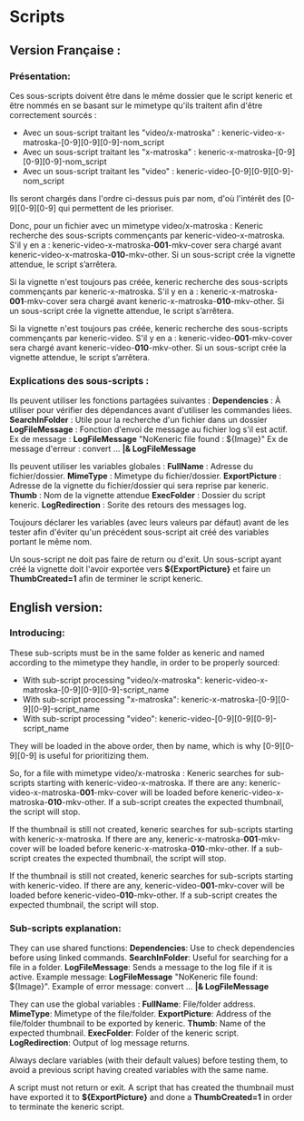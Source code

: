 # Scripts
## Version Française :
### Présentation:
Ces sous-scripts doivent être dans le même dossier que le script keneric et être nommés en se basant sur le mimetype qu'ils traitent afin d'être correctement sourcés :
 - Avec un sous-script traitant les "video/x-matroska" : keneric-video-x-matroska-[0-9][0-9][0-9]-nom_script
 - Avec un sous-script traitant les "x-matroska" : keneric-x-matroska-[0-9][0-9][0-9]-nom_script
 - Avec un sous-script traitant les "video" : keneric-video-[0-9][0-9][0-9]-nom_script

Ils seront chargés dans l'ordre ci-dessus puis par nom, d'où l'intérêt des [0-9][0-9][0-9] qui permettent de les prioriser.

Donc, pour un fichier avec un mimetype video/x-matroska :
  Keneric recherche des sous-scripts commençants par keneric-video-x-matroska.
    S'il y en a : keneric-video-x-matroska-**001**-mkv-cover sera chargé avant keneric-video-x-matroska-**010**-mkv-other.
      Si un sous-script crée la vignette attendue, le script s’arrêtera.

  Si la vignette n'est toujours pas créée, keneric recherche des sous-scripts commençants par keneric-x-matroska.
    S'il y en a : keneric-x-matroska-**001**-mkv-cover sera chargé avant keneric-x-matroska-**010**-mkv-other.
      Si un sous-script crée la vignette attendue, le script s’arrêtera.

  Si la vignette n'est toujours pas créée, keneric recherche des sous-scripts commençants par keneric-video.
    S'il y en a : keneric-video-**001**-mkv-cover sera chargé avant keneric-video-**010**-mkv-other.
      Si un sous-script crée la vignette attendue, le script s’arrêtera.

### Explications des sous-scripts :
Ils peuvent utiliser les fonctions partagées suivantes :
    **Dependencies** : À utiliser pour vérifier des dépendances avant d'utiliser les commandes liées.
    **SearchInFolder** : Utile pour la recherche d'un fichier dans un dossier
    **LogFileMessage** : Fonction d'envoi de message au fichier log s'il est actif.
        Ex de message : **LogFileMessage** "NoKeneric file found : ${Image}"
        Ex de message d'erreur : convert ...  **|& LogFileMessage**

Ils peuvent utiliser les variables globales :
    **FullName** : Adresse du fichier/dossier.
    **MimeType** : Mimetype du fichier/dossier.
    **ExportPicture** : Adresse de la vignette du fichier/dossier qui sera reprise par keneric.
    **Thumb** : Nom de la vignette attendue
    **ExecFolder** : Dossier du script keneric.
    **LogRedirection** : Sorite des retours des messages log.

Toujours déclarer les variables (avec leurs valeurs par défaut) avant de les tester afin d'éviter qu'un précédent sous-script ait créé des variables portant le même nom.

Un sous-script ne doit pas faire de return ou d'exit.
Un sous-script ayant créé la vignette doit l'avoir exportée vers **${ExportPicture}** et faire un **ThumbCreated=1** afin de terminer le script keneric.

## English version:
### Introducing:
These sub-scripts must be in the same folder as keneric and named according to the mimetype they handle, in order to be properly sourced:
 - With sub-script processing "video/x-matroska": keneric-video-x-matroska-[0-9][0-9][0-9]-script_name
 - With sub-script processing "x-matroska": keneric-x-matroska-[0-9][0-9][0-9]-script_name
 - With sub-script processing "video": keneric-video-[0-9][0-9][0-9]-script_name

They will be loaded in the above order, then by name, which is why [0-9][0-9][0-9] is useful for prioritizing them.

So, for a file with mimetype video/x-matroska :
  Keneric searches for sub-scripts starting with keneric-video-x-matroska.
    If there are any: keneric-video-x-matroska-**001**-mkv-cover will be loaded before keneric-video-x-matroska-**010**-mkv-other.
      If a sub-script creates the expected thumbnail, the script will stop.

  If the thumbnail is still not created, keneric searches for sub-scripts starting with keneric-x-matroska.
    If there are any, keneric-x-matroska-**001**-mkv-cover will be loaded before keneric-x-matroska-**010**-mkv-other.
      If a sub-script creates the expected thumbnail, the script will stop.

  If the thumbnail is still not created, keneric searches for sub-scripts starting with keneric-video.
    If there are any, keneric-video-**001**-mkv-cover will be loaded before keneric-video-**010**-mkv-other.
      If a sub-script creates the expected thumbnail, the script will stop.

### Sub-scripts explanation:
They can use shared functions:
    **Dependencies**: Use to check dependencies before using linked commands.
    **SearchInFolder**: Useful for searching for a file in a folder.
    **LogFileMessage**: Sends a message to the log file if it is active.
        Example message: **LogFileMessage** "NoKeneric file found: ${Image}".
        Example of error message: convert ...  **|& LogFileMessage**

They can use the global variables :
    **FullName**: File/folder address.
    **MimeType**: Mimetype of the file/folder.
    **ExportPicture**: Address of the file/folder thumbnail to be exported by keneric.
    **Thumb**: Name of the expected thumbnail.
    **ExecFolder**: Folder of the keneric script.
    **LogRedirection**: Output of log message returns.

Always declare variables (with their default values) before testing them, to avoid a previous script having created variables with the same name.

A script must not return or exit.
A script that has created the thumbnail must have exported it to **${ExportPicture}** and done a **ThumbCreated=1** in order to terminate the keneric script.
